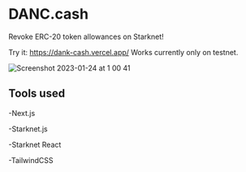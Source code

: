# DANC.cash

Revoke ERC-20 token allowances on Starknet!

Try it: https://dank-cash.vercel.app/
Works currently only on testnet.

![Screenshot 2023-01-24 at 1 00 41](https://user-images.githubusercontent.com/106890011/214171973-7d4a2781-d147-488b-951b-651c66183c85.png)

## Tools used

-Next.js

-Starknet.js

-Starknet React

-TailwindCSS
